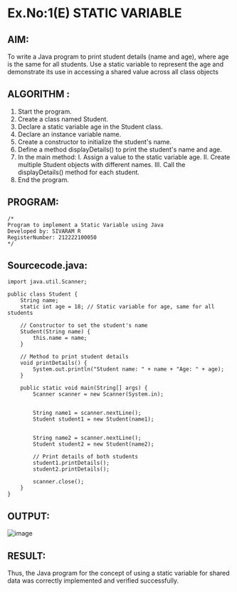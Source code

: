 # Ex.No:1(E)  STATIC VARIABLE

## AIM:
To write a Java program to print student details (name and age), where age is the same for all students. Use a static variable to represent the age and demonstrate its use in accessing a shared value across all class objects

## ALGORITHM :
1.	Start the program.
2.	Create a class named Student.
3.	Declare a static variable age in the Student class.
4.	Declare an instance variable name.
5.	Create a constructor to initialize the student's name.
6.	Define a method displayDetails() to print the student's name and age.
7.	In the main method:
I.	Assign a value to the static variable age.
II.	Create multiple Student objects with different names.
III.	Call the displayDetails() method for each student.
8.	End the program.

## PROGRAM:
 ```
/*
Program to implement a Static Variable using Java
Developed by: SIVARAM R
RegisterNumber: 212222100050
*/
```

## Sourcecode.java:
```
import java.util.Scanner;

public class Student {
    String name;
    static int age = 18; // Static variable for age, same for all students

    // Constructor to set the student's name
    Student(String name) {
        this.name = name;
    }

    // Method to print student details
    void printDetails() {
        System.out.println("Student name: " + name + "Age: " + age);
    }

    public static void main(String[] args) {
        Scanner scanner = new Scanner(System.in);

       
        String name1 = scanner.nextLine();
        Student student1 = new Student(name1);

    
        String name2 = scanner.nextLine();
        Student student2 = new Student(name2);

        // Print details of both students
        student1.printDetails();
        student2.printDetails();

        scanner.close();
    }
}
```

## OUTPUT:

![image](https://github.com/user-attachments/assets/2567c887-b649-4cc6-b97b-4fe76a847798)

## RESULT:
Thus, the Java program for the concept of using a static variable for shared data was correctly implemented and verified successfully. 
